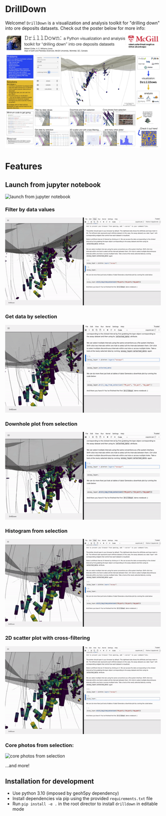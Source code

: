 # DrillDown
Welcome! `DrillDown` is a visualization and analysis toolkit for "drilling down" into ore deposits datasets. Check out the poster below for more info: 
![poster](media/poster.jpg)

# Features

## Launch from jupyter notebook

![launch from jupyter notebook](media/launch_from_jupyter_notebook_feature_demo.gif)

### Filter by data values

![filter by data values](media/filter_by_data_values_feature_demo.gif)

### Get data by selection

![get data by selection](media/get_data_by_selection_feature_demo.gif)

### Downhole plot from selection

![downhole plot from selection](media/downhole_plot_from_selection_feature_demo.gif)

### Histogram from selection

![histogram from selection](media/histogram_from_selection_feature_demo.gif)

### 2D scatter plot with cross-filtering

![2D scatter plot with cross-filtering](media/2d_scatter_plot_with_cross_filtering_feature_demo.gif)

### Core photos from selection: 

![core photos from selection](media/core_photos_from_selection_feature_demo.gif)


...and more!

## Installation for development
- Use python 3.10 (imposed by geoh5py dependency)
- Install dependencies via pip using the provided `requirements.txt` file
- Run `pip install -e .` in the root director to install `drilldown` in editable mode